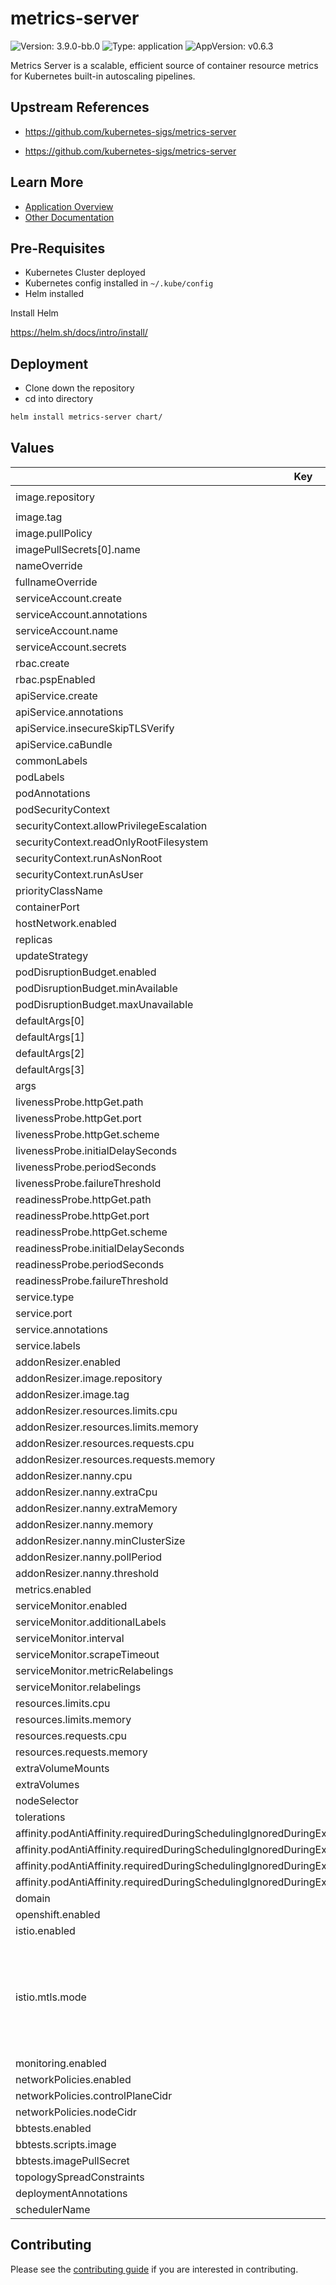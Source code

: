 # metrics-server

![Version: 3.9.0-bb.0](https://img.shields.io/badge/Version-3.9.0--bb.0-informational?style=flat-square) ![Type: application](https://img.shields.io/badge/Type-application-informational?style=flat-square) ![AppVersion: v0.6.3](https://img.shields.io/badge/AppVersion-v0.6.3-informational?style=flat-square)

Metrics Server is a scalable, efficient source of container resource metrics for Kubernetes built-in autoscaling pipelines.

## Upstream References
* <https://github.com/kubernetes-sigs/metrics-server>

* <https://github.com/kubernetes-sigs/metrics-server>

## Learn More
* [Application Overview](docs/overview.md)
* [Other Documentation](docs/)

## Pre-Requisites

* Kubernetes Cluster deployed
* Kubernetes config installed in `~/.kube/config`
* Helm installed

Install Helm

https://helm.sh/docs/intro/install/

## Deployment

* Clone down the repository
* cd into directory
```bash
helm install metrics-server chart/
```

## Values

| Key | Type | Default | Description |
|-----|------|---------|-------------|
| image.repository | string | `"registry1.dso.mil/ironbank/opensource/kubernetes-sigs/metrics-server"` |  |
| image.tag | string | `"v0.6.3"` |  |
| image.pullPolicy | string | `"IfNotPresent"` |  |
| imagePullSecrets[0].name | string | `"private-registry"` |  |
| nameOverride | string | `""` |  |
| fullnameOverride | string | `""` |  |
| serviceAccount.create | bool | `true` |  |
| serviceAccount.annotations | object | `{}` |  |
| serviceAccount.name | string | `""` |  |
| serviceAccount.secrets | list | `[]` |  |
| rbac.create | bool | `true` |  |
| rbac.pspEnabled | bool | `false` |  |
| apiService.create | bool | `true` |  |
| apiService.annotations | object | `{}` |  |
| apiService.insecureSkipTLSVerify | bool | `true` |  |
| apiService.caBundle | string | `""` |  |
| commonLabels | object | `{}` |  |
| podLabels | object | `{}` |  |
| podAnnotations | object | `{}` |  |
| podSecurityContext | object | `{}` |  |
| securityContext.allowPrivilegeEscalation | bool | `false` |  |
| securityContext.readOnlyRootFilesystem | bool | `true` |  |
| securityContext.runAsNonRoot | bool | `true` |  |
| securityContext.runAsUser | int | `1000` |  |
| priorityClassName | string | `"system-cluster-critical"` |  |
| containerPort | int | `4443` |  |
| hostNetwork.enabled | bool | `false` |  |
| replicas | int | `2` |  |
| updateStrategy | object | `{}` |  |
| podDisruptionBudget.enabled | bool | `false` |  |
| podDisruptionBudget.minAvailable | string | `nil` |  |
| podDisruptionBudget.maxUnavailable | string | `nil` |  |
| defaultArgs[0] | string | `"--cert-dir=/tmp"` |  |
| defaultArgs[1] | string | `"--kubelet-preferred-address-types=InternalIP,ExternalIP,Hostname"` |  |
| defaultArgs[2] | string | `"--kubelet-use-node-status-port"` |  |
| defaultArgs[3] | string | `"--metric-resolution=15s"` |  |
| args | list | `[]` |  |
| livenessProbe.httpGet.path | string | `"/livez"` |  |
| livenessProbe.httpGet.port | string | `"https"` |  |
| livenessProbe.httpGet.scheme | string | `"HTTPS"` |  |
| livenessProbe.initialDelaySeconds | int | `0` |  |
| livenessProbe.periodSeconds | int | `10` |  |
| livenessProbe.failureThreshold | int | `3` |  |
| readinessProbe.httpGet.path | string | `"/readyz"` |  |
| readinessProbe.httpGet.port | string | `"https"` |  |
| readinessProbe.httpGet.scheme | string | `"HTTPS"` |  |
| readinessProbe.initialDelaySeconds | int | `20` |  |
| readinessProbe.periodSeconds | int | `10` |  |
| readinessProbe.failureThreshold | int | `3` |  |
| service.type | string | `"ClusterIP"` |  |
| service.port | int | `443` |  |
| service.annotations | object | `{}` |  |
| service.labels | object | `{}` |  |
| addonResizer.enabled | bool | `false` |  |
| addonResizer.image.repository | string | `"registry.k8s.io/autoscaling/addon-resizer"` |  |
| addonResizer.image.tag | string | `"1.8.14"` |  |
| addonResizer.resources.limits.cpu | string | `"40m"` |  |
| addonResizer.resources.limits.memory | string | `"25Mi"` |  |
| addonResizer.resources.requests.cpu | string | `"40m"` |  |
| addonResizer.resources.requests.memory | string | `"25Mi"` |  |
| addonResizer.nanny.cpu | string | `"20m"` |  |
| addonResizer.nanny.extraCpu | string | `"1m"` |  |
| addonResizer.nanny.extraMemory | string | `"2Mi"` |  |
| addonResizer.nanny.memory | string | `"15Mi"` |  |
| addonResizer.nanny.minClusterSize | int | `10` |  |
| addonResizer.nanny.pollPeriod | int | `300000` |  |
| addonResizer.nanny.threshold | int | `5` |  |
| metrics.enabled | bool | `false` |  |
| serviceMonitor.enabled | bool | `false` |  |
| serviceMonitor.additionalLabels | object | `{}` |  |
| serviceMonitor.interval | string | `"1m"` |  |
| serviceMonitor.scrapeTimeout | string | `"10s"` |  |
| serviceMonitor.metricRelabelings | list | `[]` |  |
| serviceMonitor.relabelings | list | `[]` |  |
| resources.limits.cpu | string | `"100m"` |  |
| resources.limits.memory | string | `"200Mi"` |  |
| resources.requests.cpu | string | `"100m"` |  |
| resources.requests.memory | string | `"200Mi"` |  |
| extraVolumeMounts | list | `[]` |  |
| extraVolumes | list | `[]` |  |
| nodeSelector | object | `{}` |  |
| tolerations | list | `[]` |  |
| affinity.podAntiAffinity.requiredDuringSchedulingIgnoredDuringExecution[0].labelSelector.matchExpressions[0].key | string | `"app"` |  |
| affinity.podAntiAffinity.requiredDuringSchedulingIgnoredDuringExecution[0].labelSelector.matchExpressions[0].operator | string | `"In"` |  |
| affinity.podAntiAffinity.requiredDuringSchedulingIgnoredDuringExecution[0].labelSelector.matchExpressions[0].values[0] | string | `"metrics-server"` |  |
| affinity.podAntiAffinity.requiredDuringSchedulingIgnoredDuringExecution[0].topologyKey | string | `"kubernetes.io/hostname"` |  |
| domain | string | `"bigbang.dev"` |  |
| openshift.enabled | bool | `false` |  |
| istio.enabled | bool | `false` |  |
| istio.mtls.mode | string | `"STRICT"` | STRICT = Allow only mutual TLS traffic, PERMISSIVE = Allow both plain text and mutual TLS traffic |
| monitoring.enabled | bool | `false` |  |
| networkPolicies.enabled | bool | `false` |  |
| networkPolicies.controlPlaneCidr | string | `"0.0.0.0/0"` |  |
| networkPolicies.nodeCidr | string | `nil` |  |
| bbtests.enabled | bool | `false` |  |
| bbtests.scripts.image | string | `"registry1.dso.mil/ironbank/opensource/kubernetes/kubectl:v1.26.3"` |  |
| bbtests.imagePullSecret | string | `"private-registry"` |  |
| topologySpreadConstraints | list | `[]` |  |
| deploymentAnnotations | object | `{}` |  |
| schedulerName | string | `""` |  |

## Contributing

Please see the [contributing guide](./CONTRIBUTING.md) if you are interested in contributing.
